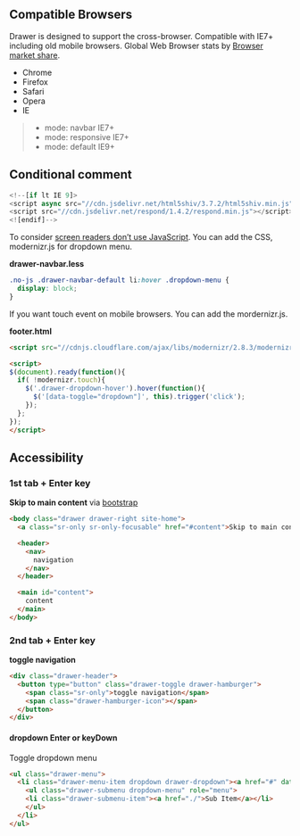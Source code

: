 ## Compatible Browsers

Drawer is designed to support the cross-browser. Compatible with IE7+ including old mobile browsers.
Global Web Browser stats by [Browser market share](http://www.netmarketshare.com/browser-market-share.aspx?qprid=2&qpcustomd=0).

- Chrome
- Firefox
- Safari
- Opera
- IE

 > - mode: navbar IE7+
 > - mode: responsive IE7+
 > - mode: default IE9+

## Conditional comment

``` javascript
<!--[if lt IE 9]>
<script async src="//cdn.jsdelivr.net/html5shiv/3.7.2/html5shiv.min.js"></script>
<script src="//cdn.jsdelivr.net/respond/1.4.2/respond.min.js"></script>
<![endif]-->
```

To consider [screen readers don’t use JavaScript](http://a11yproject.com/posts/myth-screen-readers-dont-use-javascript/). You can add the CSS, modernizr.js for dropdown menu.

**drawer-navbar.less**

``` css
.no-js .drawer-navbar-default li:hover .dropdown-menu {
  display: block;
}
```

If you want touch event on mobile browsers. You can add the mordernizr.js.

**footer.html**

``` html
<script src="//cdnjs.cloudflare.com/ajax/libs/modernizr/2.8.3/modernizr.min.js"></script>

<script>
$(document).ready(function(){
  if( !modernizr.touch){
    $('.drawer-dropdown-hover').hover(function(){ 
      $('[data-toggle="dropdown"]', this).trigger('click'); 
    });
  };
});     
</script> 
```

## Accessibility

### 1st tab + Enter key

**Skip to main content** via [bootstrap](http://getbootstrap.com/getting-started/#accessibility)

``` html
<body class="drawer drawer-right site-home">
  <a class="sr-only sr-only-focusable" href="#content">Skip to main content</a>

  <header>
    <nav>
      navigation
    </nav>
  </header>

  <main id="content">
    content
  </main>
</body>
```

### 2nd tab + Enter key

**toggle navigation**

``` html
<div class="drawer-header">
  <button type="button" class="drawer-toggle drawer-hamburger">
    <span class="sr-only">toggle navigation</span> 
    <span class="drawer-hamburger-icon"></span>
  </button>
</div>
```

#### dropdown **Enter** or **keyDown**

Toggle dropdown menu

``` html
<ul class="drawer-menu">
  <li class="drawer-menu-item dropdown drawer-dropdown"><a href="#" data-toggle="dropdown" role="button" aria-expanded="false">Item <span class="caret"></span></a>
    <ul class="drawer-submenu dropdown-menu" role="menu">
    <li class="drawer-submenu-item"><a href="./">Sub Item</a></li>
    </ul>
  </li>
</ul>
```